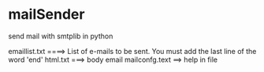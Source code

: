 # mailSender
send mail with smtplib in python

emaillist.txt ====> List of e-mails to be sent. You must add the last line of the word 'end'
html.txt ===> body email
mailconfg.text ==> help in file
